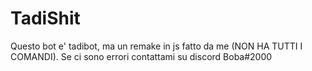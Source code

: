 # TadiShit
Questo bot e' tadibot, ma un remake in js fatto da me (NON HA TUTTI I COMANDI). Se ci sono errori contattami su discord Boba#2000
